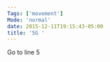 ```yaml
---
Tags: ['movement']
Mode: 'normal'
date: 2015-12-11T19:15:43-05:00
title: '5G '
---
```


 Go to line 5
